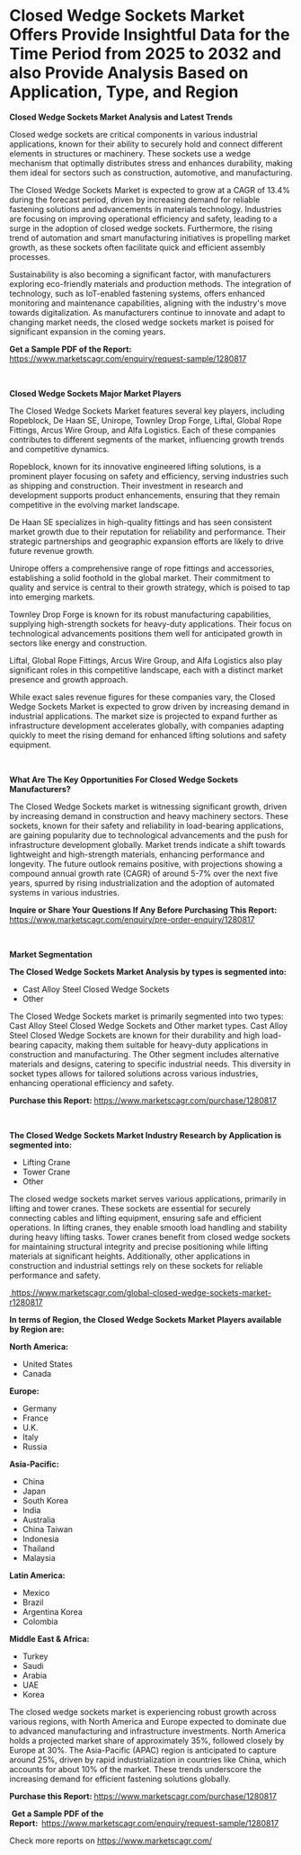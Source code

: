 <p><h1>Closed Wedge Sockets Market Offers Provide Insightful Data for the Time Period from 2025 to 2032 and also Provide Analysis Based on Application, Type, and Region</h1></p><p><strong>Closed Wedge Sockets Market Analysis and Latest Trends</strong></p>
<p><p>Closed wedge sockets are critical components in various industrial applications, known for their ability to securely hold and connect different elements in structures or machinery. These sockets use a wedge mechanism that optimally distributes stress and enhances durability, making them ideal for sectors such as construction, automotive, and manufacturing. </p><p>The Closed Wedge Sockets Market is expected to grow at a CAGR of 13.4% during the forecast period, driven by increasing demand for reliable fastening solutions and advancements in materials technology. Industries are focusing on improving operational efficiency and safety, leading to a surge in the adoption of closed wedge sockets. Furthermore, the rising trend of automation and smart manufacturing initiatives is propelling market growth, as these sockets often facilitate quick and efficient assembly processes.</p><p>Sustainability is also becoming a significant factor, with manufacturers exploring eco-friendly materials and production methods. The integration of technology, such as IoT-enabled fastening systems, offers enhanced monitoring and maintenance capabilities, aligning with the industry's move towards digitalization. As manufacturers continue to innovate and adapt to changing market needs, the closed wedge sockets market is poised for significant expansion in the coming years.</p></p>
<p><strong>Get a Sample PDF of the Report:&nbsp;</strong> <a href="https://www.marketscagr.com/enquiry/request-sample/1280817?utm_campaign=2393&utm_medium=2&utm_source=Github&utm_content=ia&utm_term=24032025&utm_id=closed-wedge-sockets">https://www.marketscagr.com/enquiry/request-sample/1280817</a></p>
<p>&nbsp;</p>
<p><strong>Closed Wedge Sockets Major Market Players</strong></p>
<p><p>The Closed Wedge Sockets Market features several key players, including Ropeblock, De Haan SE, Unirope, Townley Drop Forge, Liftal, Global Rope Fittings, Arcus Wire Group, and Alfa Logistics. Each of these companies contributes to different segments of the market, influencing growth trends and competitive dynamics.</p><p>Ropeblock, known for its innovative engineered lifting solutions, is a prominent player focusing on safety and efficiency, serving industries such as shipping and construction. Their investment in research and development supports product enhancements, ensuring that they remain competitive in the evolving market landscape.</p><p>De Haan SE specializes in high-quality fittings and has seen consistent market growth due to their reputation for reliability and performance. Their strategic partnerships and geographic expansion efforts are likely to drive future revenue growth.</p><p>Unirope offers a comprehensive range of rope fittings and accessories, establishing a solid foothold in the global market. Their commitment to quality and service is central to their growth strategy, which is poised to tap into emerging markets.</p><p>Townley Drop Forge is known for its robust manufacturing capabilities, supplying high-strength sockets for heavy-duty applications. Their focus on technological advancements positions them well for anticipated growth in sectors like energy and construction.</p><p>Liftal, Global Rope Fittings, Arcus Wire Group, and Alfa Logistics also play significant roles in this competitive landscape, each with a distinct market presence and growth approach.</p><p>While exact sales revenue figures for these companies vary, the Closed Wedge Sockets Market is expected to grow driven by increasing demand in industrial applications. The market size is projected to expand further as infrastructure development accelerates globally, with companies adapting quickly to meet the rising demand for enhanced lifting solutions and safety equipment.</p></p>
<p>&nbsp;</p>
<p><strong>What Are The Key Opportunities For Closed Wedge Sockets Manufacturers?</strong></p>
<p><p>The Closed Wedge Sockets market is witnessing significant growth, driven by increasing demand in construction and heavy machinery sectors. These sockets, known for their safety and reliability in load-bearing applications, are gaining popularity due to technological advancements and the push for infrastructure development globally. Market trends indicate a shift towards lightweight and high-strength materials, enhancing performance and longevity. The future outlook remains positive, with projections showing a compound annual growth rate (CAGR) of around 5-7% over the next five years, spurred by rising industrialization and the adoption of automated systems in various industries.</p></p>
<p><strong>Inquire or Share Your Questions If Any Before Purchasing This Report:</strong> <a href="https://www.marketscagr.com/enquiry/pre-order-enquiry/1280817?utm_campaign=2393&utm_medium=2&utm_source=Github&utm_content=ia&utm_term=24032025&utm_id=closed-wedge-sockets">https://www.marketscagr.com/enquiry/pre-order-enquiry/1280817</a></p>
<p>&nbsp;</p>
<p><strong>Market Segmentation</strong></p>
<p><strong>The Closed Wedge Sockets Market Analysis by types is segmented into:</strong></p>
<p><ul><li>Cast Alloy Steel Closed Wedge Sockets</li><li>Other</li></ul></p>
<p><p>The Closed Wedge Sockets market is primarily segmented into two types: Cast Alloy Steel Closed Wedge Sockets and Other market types. Cast Alloy Steel Closed Wedge Sockets are known for their durability and high load-bearing capacity, making them suitable for heavy-duty applications in construction and manufacturing. The Other segment includes alternative materials and designs, catering to specific industrial needs. This diversity in socket types allows for tailored solutions across various industries, enhancing operational efficiency and safety.</p></p>
<p><strong>Purchase this Report:&nbsp;</strong><a href="https://www.marketscagr.com/purchase/1280817?utm_campaign=2393&utm_medium=2&utm_source=Github&utm_content=ia&utm_term=24032025&utm_id=closed-wedge-sockets">https://www.marketscagr.com/purchase/1280817</a></p>
<p>&nbsp;</p>
<p><strong>The Closed Wedge Sockets Market Industry Research by Application is segmented into:</strong></p>
<p><ul><li>Lifting Crane</li><li>Tower Crane</li><li>Other</li></ul></p>
<p><p>The closed wedge sockets market serves various applications, primarily in lifting and tower cranes. These sockets are essential for securely connecting cables and lifting equipment, ensuring safe and efficient operations. In lifting cranes, they enable smooth load handling and stability during heavy lifting tasks. Tower cranes benefit from closed wedge sockets for maintaining structural integrity and precise positioning while lifting materials at significant heights. Additionally, other applications in construction and industrial settings rely on these sockets for reliable performance and safety.</p></p>
<p><a href="https://www.marketscagr.com/global-closed-wedge-sockets-market-r1280817?utm_campaign=2393&utm_medium=2&utm_source=Github&utm_content=ia&utm_term=24032025&utm_id=closed-wedge-sockets">&nbsp;https://www.marketscagr.com/global-closed-wedge-sockets-market-r1280817</a></p>
<p><strong>In terms of Region, the Closed Wedge Sockets Market Players available by Region are:</strong></p>
<p>
    <p> <strong> North America: </strong>
        <ul>
            <li>United States</li>
            <li>Canada</li>
        </ul>
        </p> 
    <p> <strong> Europe: </strong>
        <ul>
            <li>Germany</li>
            <li>France</li>
            <li>U.K.</li>
            <li>Italy</li>
            <li>Russia</li>
        </ul>
        </p> 
    <p> <strong> Asia-Pacific: </strong>
        <ul>
            <li>China</li>
            <li>Japan</li>
            <li>South Korea</li>
            <li>India</li>
            <li>Australia</li>
            <li>China Taiwan</li>
            <li>Indonesia</li>
            <li>Thailand</li>
            <li>Malaysia</li>
        </ul>
        </p> 
    <p> <strong> Latin America: </strong>
        <ul>
            <li>Mexico</li>
            <li>Brazil</li>
            <li>Argentina Korea</li>
            <li>Colombia</li>
        </ul>
        </p> 
    <p> <strong> Middle East & Africa: </strong>
        <ul>
            <li>Turkey</li>
            <li>Saudi</li>
            <li>Arabia</li>
            <li>UAE</li>
            <li>Korea</li>
        </ul>
    </p>
    </p>
<p><p>The closed wedge sockets market is experiencing robust growth across various regions, with North America and Europe expected to dominate due to advanced manufacturing and infrastructure investments. North America holds a projected market share of approximately 35%, followed closely by Europe at 30%. The Asia-Pacific (APAC) region is anticipated to capture around 25%, driven by rapid industrialization in countries like China, which accounts for about 10% of the market. These trends underscore the increasing demand for efficient fastening solutions globally.</p></p>
<p><strong>Purchase this Report: </strong><a href="https://www.marketscagr.com/purchase/1280817?utm_campaign=2393&utm_medium=2&utm_source=Github&utm_content=ia&utm_term=24032025&utm_id=closed-wedge-sockets">https://www.marketscagr.com/purchase/1280817</a></p>
<p>&nbsp;<strong>Get a Sample PDF of the Report:&nbsp;&nbsp;</strong><a href="https://www.marketscagr.com/enquiry/request-sample/1280817?utm_campaign=2393&utm_medium=2&utm_source=Github&utm_content=ia&utm_term=24032025&utm_id=closed-wedge-sockets">https://www.marketscagr.com/enquiry/request-sample/1280817</a></p>
<p><strong></strong></p>
<p>Check more reports on <a href="https://www.marketscagr.com/?utm_campaign=2393&utm_medium=2&utm_source=Github&utm_content=ia&utm_term=24032025&utm_id=closed-wedge-sockets">https://www.marketscagr.com/</a></p>